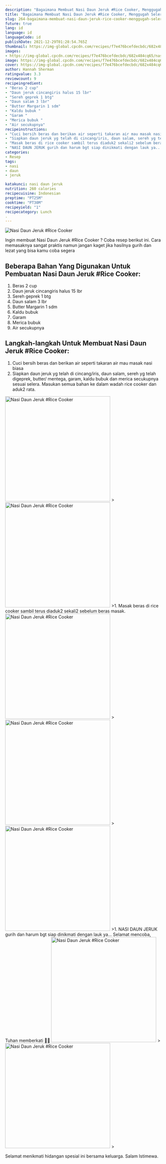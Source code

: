 ```yaml
---
description: "Bagaimana Membuat Nasi Daun Jeruk #Rice Cooker, Menggugah Selera"
title: "Bagaimana Membuat Nasi Daun Jeruk #Rice Cooker, Menggugah Selera"
slug: 264-bagaimana-membuat-nasi-daun-jeruk-rice-cooker-menggugah-selera
future: true
lang: id
language: id
languageCode: id
publishDate: 2021-12-29T01:28:54.765Z 
thumbnail: https://img-global.cpcdn.com/recipes/f7e476bcefdecbdc/682x484cq65/nasi-daun-jeruk-rice-cooker-foto-resep-utama.png
images:
- https://img-global.cpcdn.com/recipes/f7e476bcefdecbdc/682x484cq65/nasi-daun-jeruk-rice-cooker-foto-resep-utama.png
image: https://img-global.cpcdn.com/recipes/f7e476bcefdecbdc/682x484cq65/nasi-daun-jeruk-rice-cooker-foto-resep-utama.png
cover: https://img-global.cpcdn.com/recipes/f7e476bcefdecbdc/682x484cq65/nasi-daun-jeruk-rice-cooker-foto-resep-utama.png
author: Hannah Sherman
ratingvalue: 3.3
reviewcount: 9
recipeingredient:
- "Beras 2 cup"
- "Daun jeruk cincangiris halus 15 lbr"
- "Sereh geprek 1 btg"
- "Daun salam 3 lbr"
- "Butter Margarin 1 sdm"
- "Kaldu bubuk "
- "Garam "
- "Merica bubuk "
- "Air secukupnya"
recipeinstructions:
- "Cuci bersih beras dan berikan air seperti takaran air mau masak nasi biasa"
- "Siapkan daun jeruk yg telah di cincang/iris, daun salam, sereh yg telah digeprek, butter/ mentega, garam, kaldu bubuk dan merica secukupnya sesuai selera. Masukan semua bahan ke dalam wadah rice cooker dan aduk2 rata."
- "Masak beras di rice cooker sambil terus diaduk2 sekali2 sebelum beras masak."
- "NASI DAUN JERUK gurih dan harum bgt siap dinikmati dengan lauk ya... Selamat mencoba, Tuhan memberkati 🙏😇"
categories:
- Resep
tags:
- nasi
- daun
- jeruk

katakunci: nasi daun jeruk 
nutrition: 260 calories
recipecuisine: Indonesian
preptime: "PT25M"
cooktime: "PT30M"
recipeyield: "1"
recipecategory: Lunch
. 
---
```



![Nasi Daun Jeruk #Rice Cooker](https://img-global.cpcdn.com/recipes/f7e476bcefdecbdc/682x484cq65/nasi-daun-jeruk-rice-cooker-foto-resep-utama.png)

Ingin membuat Nasi Daun Jeruk #Rice Cooker ? Coba resep berikut ini. Cara memasaknya sangat praktis namun jangan kaget jika hasilnya gurih dan lezat yang bisa kamu coba segera

<!--inarticleads1-->

## Beberapa Bahan Yang Digunakan Untuk Pembuatan Nasi Daun Jeruk #Rice Cooker:

1. Beras 2 cup
1. Daun jeruk cincangiris halus 15 lbr
1. Sereh geprek 1 btg
1. Daun salam 3 lbr
1. Butter Margarin 1 sdm
1. Kaldu bubuk 
1. Garam 
1. Merica bubuk 
1. Air secukupnya



<!--inarticleads2-->

## Langkah-langkah Untuk Membuat Nasi Daun Jeruk #Rice Cooker:

1. Cuci bersih beras dan berikan air seperti takaran air mau masak nasi biasa
1. Siapkan daun jeruk yg telah di cincang/iris, daun salam, sereh yg telah digeprek, butter/ mentega, garam, kaldu bubuk dan merica secukupnya sesuai selera. Masukan semua bahan ke dalam wadah rice cooker dan aduk2 rata.
<img class="lazyload" data-src="https://img-global.cpcdn.com/steps/7c8c967590c871ae/160x128cq70/nasi-daun-jeruk-rice-cooker-langkah-memasak-2-foto.png" alt="Nasi Daun Jeruk #Rice Cooker" width="340" height="340">
><img class="lazyload" data-src="https://img-global.cpcdn.com/steps/b79f2f703f96e8a0/160x128cq70/nasi-daun-jeruk-rice-cooker-langkah-memasak-2-foto.png" alt="Nasi Daun Jeruk #Rice Cooker" width="340" height="340">
>1. Masak beras di rice cooker sambil terus diaduk2 sekali2 sebelum beras masak.
<img class="lazyload" data-src="https://img-global.cpcdn.com/steps/907f3ceb0451ad18/160x128cq70/nasi-daun-jeruk-rice-cooker-langkah-memasak-3-foto.png" alt="Nasi Daun Jeruk #Rice Cooker" width="340" height="340">
><img class="lazyload" data-src="https://img-global.cpcdn.com/steps/8695ecd51669def2/160x128cq70/nasi-daun-jeruk-rice-cooker-langkah-memasak-3-foto.png" alt="Nasi Daun Jeruk #Rice Cooker" width="340" height="340">
><img class="lazyload" data-src="https://img-global.cpcdn.com/steps/c2ec5f66b2409036/160x128cq70/nasi-daun-jeruk-rice-cooker-langkah-memasak-3-foto.png" alt="Nasi Daun Jeruk #Rice Cooker" width="340" height="340">
>1. NASI DAUN JERUK gurih dan harum bgt siap dinikmati dengan lauk ya... Selamat mencoba, Tuhan memberkati 🙏😇
<img class="lazyload" data-src="https://img-global.cpcdn.com/steps/40bda9da89f2770a/160x128cq70/nasi-daun-jeruk-rice-cooker-langkah-memasak-4-foto.png" alt="Nasi Daun Jeruk #Rice Cooker" width="340" height="340">
><img class="lazyload" data-src="https://img-global.cpcdn.com/steps/e345b9120a0fd5c7/160x128cq70/nasi-daun-jeruk-rice-cooker-langkah-memasak-4-foto.png" alt="Nasi Daun Jeruk #Rice Cooker" width="340" height="340">
>



Selamat menikmati hidangan spesial ini bersama keluarga. Salam Istimewa.
